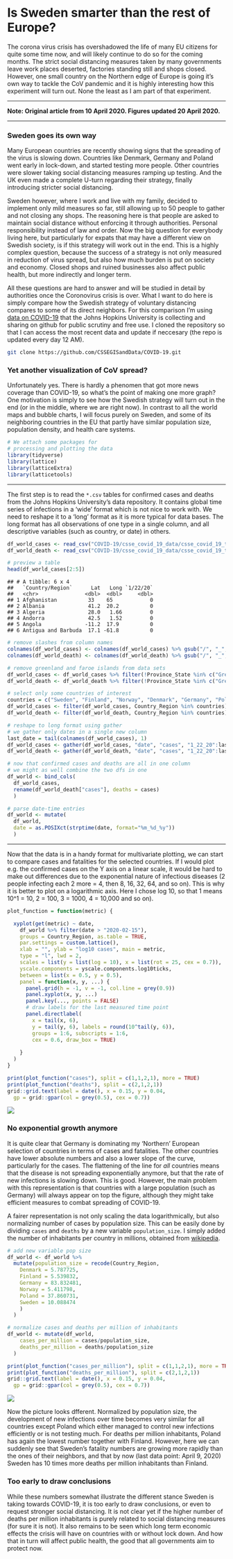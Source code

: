 Is Sweden smarter than the rest of Europe?
================

The corona virus crisis has overshadowed the life of many EU citizens
for quite some time now, and will likely continue to do so for the
coming months. The strict social distancing measures taken by many
governments leave work places deserted, factories standing still and
shops closed. However, one small country on the Northern edge of Europe
is going it’s own way to tackle the CoV pandemic and it is highly
interesting how this experiment will turn out. None the least as I am
part of that experiment.

-----

**Note: Original article from 10 April 2020. Figures updated 20 April
2020.**

-----

### Sweden goes its own way

Many European countries are recently showing signs that the spreading of
the virus is slowing down. Countries like Denmark, Germany and Poland
went early in lock-down, and started testing more people. Other
countries were slower taking social distancing measures ramping up
testing. And the UK even made a complete U-turn regarding their
strategy, finally introducing stricter social distancing.

Sweden however, where I work and live with my family, decided to
implement only mild measures so far, still allowing up to 50 people to
gather and not closing any shops. The reasoning here is that people are
asked to maintain social distance without enforcing it through
authorities. Personal responsibility instead of law and order. Now the
big question for everybody living here, but particularly for expats that
may have a different view on Swedish society, is if this strategy will
work out in the end. This is a highly complex question, because the
success of a strategy is not only measured in reduction of virus spread,
but also how much burden is put on society and economy. Closed shops and
ruined businesses also affect public health, but more indirectly and
longer term.

All these questions are hard to answer and will be studied in detail by
authorities once the Coronovirus crisis is over. What I want to do here
is simply compare how the Swedish strategy of voluntary distancing
compares to some of its direct neighbors. For this comparison I’m using
[data on COVID-19](https://github.com/CSSEGISandData/) that the Johns
Hopkins University is collecting and sharing on github for public
scrutiny and free use. I cloned the repository so that I can access the
most recent data and update if neccesary (the repo is updated every day
12 AM).

``` bash
git clone https://github.com/CSSEGISandData/COVID-19.git
```

### Yet another visualization of CoV spread?

Unfortunately yes. There is hardly a phenomen that got more news
coverage than COVID-19, so what’s the point of making one more graph?
One motivation is simply to see how the Swedish strategy will turn out
in the end (or in the middle, where we are right now). In contrast to
all the world maps and bubble charts, I will focus purely on Sweden, and
some of its neighboring countries in the EU that partly have similar
population size, population density, and health care systems.

``` r
# We attach some packages for
# processing and plotting the data
library(tidyverse)
library(lattice)
library(latticeExtra)
library(latticetools)
```

-----

The first step is to read the `*.csv` tables for confirmed cases and
deaths from the Johns Hopkins University’s data repository. It contains
global time series of infections in a ‘wide’ format which is not nice to
work with. We need to reshape it to a ‘long’ format as it is more
typical for data bases. The long format has all observations of one type
in a single column, and all descriptive variables (such as country, or
date) in
others.

``` r
df_world_cases <- read_csv("COVID-19/csse_covid_19_data/csse_covid_19_time_series/time_series_covid19_confirmed_global_20200420.csv")
df_world_death <- read_csv("COVID-19/csse_covid_19_data/csse_covid_19_time_series/time_series_covid19_deaths_global_20200420.csv")

# preview a table
head(df_world_cases[2:5])
```

    ## # A tibble: 6 x 4
    ##   `Country/Region`      Lat   Long `1/22/20`
    ##   <chr>               <dbl>  <dbl>     <dbl>
    ## 1 Afghanistan          33    65            0
    ## 2 Albania              41.2  20.2          0
    ## 3 Algeria              28.0   1.66         0
    ## 4 Andorra              42.5   1.52         0
    ## 5 Angola              -11.2  17.9          0
    ## 6 Antigua and Barbuda  17.1 -61.8          0

``` r
# remove slashes from column names
colnames(df_world_cases) <- colnames(df_world_cases) %>% gsub("/", "_", .)
colnames(df_world_death) <- colnames(df_world_death) %>% gsub("/", "_", .)

# remove greenland and faroe islands from data sets
df_world_cases <- df_world_cases %>% filter(!Province_State %in% c("Greenland", "Faroe Islands"))
df_world_death <- df_world_death %>% filter(!Province_State %in% c("Greenland", "Faroe Islands"))

# select only some countries of interest
countries = c("Sweden", "Finland", "Norway", "Denmark", "Germany", "Poland")
df_world_cases <- filter(df_world_cases, Country_Region %in% countries)[-1]
df_world_death <- filter(df_world_death, Country_Region %in% countries)[-1]

# reshape to long format using gather
# we gather only dates in a single new column
last_date = tail(colnames(df_world_cases), 1)
df_world_cases <- gather(df_world_cases, "date", "cases", "1_22_20":last_date)
df_world_death <- gather(df_world_death, "date", "cases", "1_22_20":last_date)

# now that confirmed cases and deaths are all in one column
# we might as well combine the two dfs in one
df_world <- bind_cols(
  df_world_cases, 
  rename(df_world_death["cases"], deaths = cases)
  )

# parse date-time entries
df_world <- mutate(
  df_world, 
  date = as.POSIXct(strptime(date, format="%m_%d_%y"))
  )
```

-----

Now that the data is in a handy format for multivariate plotting, we can
start to compare cases and fatalities for the selected countries. If I
would plot e.g. the confirmed cases on the Y axis on a linear scale, it
would be hard to make out differences due to the exponential nature of
infectious diseases (2 people infecting each 2 more = 4, then 8, 16, 32,
64, and so on). This is why it is better to plot on a logarithmic axis.
Here I chose log 10, so that 1 means 10^1 = 10, 2 = 100, 3 = 1000, 4 =
10,000 and so on).

``` r
plot_function = function(metric) {

  xyplot(get(metric) ~ date, 
    df_world %>% filter(date > "2020-02-15"), 
    groups = Country_Region, as.table = TRUE,
    par.settings = custom.lattice(),
    xlab = "", ylab = "log10 cases", main = metric,
    type = "l", lwd = 2, 
    scales = list(y = list(log = 10), x = list(rot = 25, cex = 0.7)),
    yscale.components = yscale.components.log10ticks,
    between = list(x = 0.5, y = 0.5),
    panel = function(x, y, ...) {
      panel.grid(h = -1, v = -1, col.line = grey(0.9))
      panel.xyplot(x, y, ...)
      panel.key(..., points = FALSE)
      # draw labels for the last measured time point
      panel.directlabel(
        x = tail(x, 6), 
        y = tail(y, 6), labels = round(10^tail(y, 6)),
        groups = 1:6, subscripts = 1:6, 
        cex = 0.6, draw_box = TRUE)
      
    }
  )
}

print(plot_function("cases"), split = c(1,1,2,1), more = TRUE)
print(plot_function("deaths"), split = c(2,1,2,1))
grid::grid.text(label = date(), x = 0.15, y = 0.04, 
  gp = grid::gpar(col = grey(0.5), cex = 0.7))
```

![](2020-04-08-covid-sweden_files/figure-gfm/unnamed-chunk-4-1.png)<!-- -->

### No exponential growth anymore

It is quite clear that Germany is dominating my ‘Northern’ European
selection of countries in terms of cases and fatalities. The other
countries have lower absolute numbers and also a lower slope of the
curve, particularly for the cases. The flattening of the line for *all*
countries means that the disease is not spreading exponentially anymore,
but that the rate of new infections is slowing down. This is good.
However, the main problem with this representation is that countries
with a large population (such as Germany) will always appear on top the
figure, although they might take efficient measures to combat spreading
of COVID-19.

A fairer representation is not only scaling the data logarithmically,
but also normalizing number of cases by population size. This can be
easily done by dividing `cases` and `deaths` by a new variable
`population_size`. I simply added the number of inhabitants per country
in millions, obtained from
[wikipedia](https://en.wikipedia.org/wiki/List_of_European_countries_by_population).

``` r
# add new variable pop size
df_world <- df_world %>% 
  mutate(population_size = recode(Country_Region,
    Denmark = 5.787725,
    Finland = 5.539832,
    Germany = 83.832481,
    Norway = 5.411798,
    Poland = 37.860731,
    Sweden = 10.088474
    )
  )

# normalize cases and deaths per million of inhabitants
df_world <- mutate(df_world,
    cases_per_million = cases/population_size,
    deaths_per_million = deaths/population_size
  )

print(plot_function("cases_per_million"), split = c(1,1,2,1), more = TRUE)
print(plot_function("deaths_per_million"), split = c(2,1,2,1))
grid::grid.text(label = date(), x = 0.15, y = 0.04, 
  gp = grid::gpar(col = grey(0.5), cex = 0.7))
```

![](2020-04-08-covid-sweden_files/figure-gfm/unnamed-chunk-5-1.png)<!-- -->

Now the picture looks dfferent. Normalized by population size, the
development of new infections over time becomes very similar for all
countries except Poland which either managed to control new infections
efficiently or is not testing much. For deaths per million inhabitants,
Poland has again the lowest number together with Finland. However, here
we can suddenly see that Sweden’s fatality numbers are growing more
rapidly than the ones of their neighbors, and that by now (last data
point: April 9, 2020) Sweden has 10 times more deaths per million
inhabitants than Finland.

### Too early to draw conclusions

While these numbers somewhat illustrate the different stance Sweden is
taking towards COVID-19, it is too early to draw conclusions, or even to
request stronger social distancing. It is not clear yet if the higher
number of deaths per million inhabitants is purely related to social
distancing measures (for sure it is not). It also remains to be seen
which long term economic effects the crisis will have on countries with
or without lock down. And how that in turn will affect public health,
the good that all governments aim to protect now.
